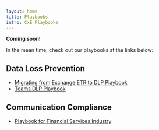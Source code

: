 ```yaml
---
layout: home
title: Playbooks
intro: CxE Playbooks
---
```


**Coming soon!**

In the mean time, check out our playbooks at the links below:

## Data Loss Prevention

* [Migrating from Exchange ETR to DLP Playbook](https://aka.ms/mipc/ETRmigration)
* [Teams DLP Playbook](https://techcommunity.microsoft.com/t5/microsoft-security-and/microsoft-teams-dlp-playbook/bc-p/2073005#)

## Communication Compliance
* [Playbook for Financial Services Industry](https://microsoft.github.io/ComplianceCxE/playbooks/fsicc/)